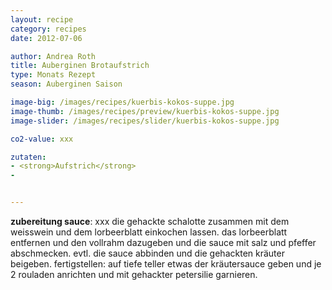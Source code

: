 ```yaml
---
layout: recipe
category: recipes
date: 2012-07-06

author: Andrea Roth
title: Auberginen Brotaufstrich
type: Monats Rezept
season: Auberginen Saison

image-big: /images/recipes/kuerbis-kokos-suppe.jpg
image-thumb: /images/recipes/preview/kuerbis-kokos-suppe.jpg
image-slider: /images/recipes/slider/kuerbis-kokos-suppe.jpg

co2-value: xxx

zutaten:
- <strong>Aufstrich</strong>
-


---
```




**zubereitung sauce**:
xxx die gehackte schalotte zusammen mit dem weisswein und dem lorbeerblatt einkochen lassen.
das lorbeerblatt entfernen und den vollrahm dazugeben und die sauce mit salz und pfeffer abschmecken. evtl. die sauce abbinden und die gehackten kräuter beigeben.
fertigstellen:
auf tiefe teller etwas der kräutersauce geben und je 2 rouladen anrichten und mit gehackter petersilie garnieren.